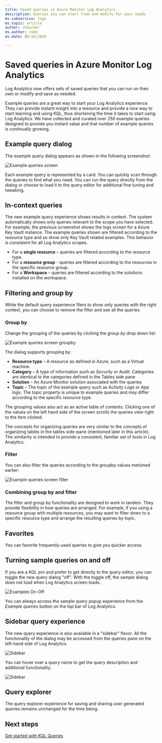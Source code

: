 ```yaml
---
title: Saved queries in Azure Monitor Log Analytics
description: Queries you can start from and modify for your needs 
ms.subservice: logs
ms.topic: article
author: rboucher
ms.author: robb
ms.date: 06/16/2020

---
```

# Saved queries in Azure Monitor Log Analytics

Log Analytics now offers sets of saved queries that you can run on their own or modify and save as needed.

Example queries are a great way to start your Log Analytics experience. They can provide instant insight into a resource and provide a nice way to start learning and using KQL, thus shortening the time it takes to start using Log Analytics. We have collected and curated over 250 example queries designed to provide you instant value and that number of example queries is continually growing.

## Example query dialog

The example query dialog appears as shown in the following screenshot: 

![Example queries screen](media/saved-queries/example-query-start.png)

Each example query is represented by a card. You can quickly scan through the queries to find what you need. You can run the query directly from the dialog or choose to load it to the query editor for additional fine tuning and tweaking.

## In-context queries

The new example query experience shows results in context. The system automatically shows only queries relevant to the scope you have selected. For example, the previous screenshot shows the logs screen for a Azure Key Vault instance. The example queries shown are filtered according to the resource type and so show only Key Vault related examples. This behavior is consistent for all Log Analytics scopes.

- For a **single resource** – queries are filtered according to the resource type.
- For a **resource group** - queries are filtered according to the resources in the specific resource group.
- For a **Workspace** – queries are filtered according to the solutions installed on the workspace.

## Filtering and group by

While the default query experience filers to show only queries with the right context, you can choose to remove the filter and see all the queries.

### Group by

Change the grouping of the queries by clicking the *group by* drop down list:

![Example queries screen groupby](media/saved-queries/example-query-groupby.png)

The dialog supports grouping by:

- **Resource type** – A resource as defined in Azure, such as a Virtual machine.
- **Category** – A type of information such as *Security* or *Audit*. Categories are identical to the categories defined in the Tables side pane
- **Solution** – An Azure Monitor solution associated with the queries
- **Topic** – The topic of the example query such as *Activity Logs* or *App logs*. The topic property is unique to example queries and may differ according to the specific resource type.

The grouping values also act as an active table of contents. Clicking one of the values on the left hand side of the screen scrolls the queries view right to the item clicked.

The concepts for organizing queries are very similar to the concepts of organizing tables in the tables side-pane (mentioned later in this article). The similarity is intended to provide a consistent, familiar set of tools in Log Analytics.

### Filter

You can also filter the queries according to the groupby values metioned earlier:

![Example queries screen filter](media/saved-queries/example-query-filter.png)

### Combining group by and filter

The filter and group by functionality are designed to work in tandem. They provide flexibility in how queries are arranged. For example, if you using a resource group with multiple resources, you may want to filter down to a specific resource type and arrange the resulting queries by topic.

## Favorites

You can favorite frequently-used queries to give you quicker access.

## Turning sample queries on and off

If you are a KQL pro and prefer to get directly to the query editor, you can toggle the new query dialog "off". With the toggle off, the sample dialog does not load when Log Analytics screen loads.

![Examples On-Off](media/saved-queries/examples-on-off.png)

You can always access the sample query popup experience from the *Example queries* button on the top bar of Log Analytics.

## Sidebar query experience

The new query experience is also available in a "sidebar" flavor.  All the functionality of the dialog may be accessed from the queries pane on the left-hand side of Log Analytics.

![Sidebar](media/saved-queries/sidebar-2.png)

You can hover over a query name to get the query description and additional functionality.

![Sidebar](media/saved-queries/sidebar-3.png)

## Query explorer

The query explorer experience for saving and sharing user generated queries remains unchanged for the time being.

## Next steps

[Get started with KQL Queries](get-started-queries.md)

